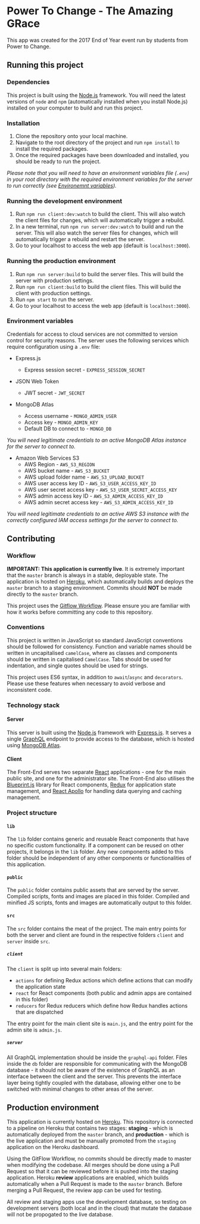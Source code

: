 # Power To Change - The Amazing GRace
This app was created for the 2017 End of Year event run by students from Power to Change. 


## Running this project
### Dependencies
This project is built using the [Node.js](https://nodejs.org/) framework. You will need the latest versions of `node` and `npm` (automatically installed when you install Node.js) installed on your computer to build and run this project.

### Installation
1. Clone the repository onto your local machine.
2. Navigate to the root directory of the project and run `npm install` to install the required packages. 
3. Once the required packages have been downloaded and installed, you should be ready to run the project. 

*Please note that you will need to have an environment variables file (`.env`) in your root directory with the required environment variables for the server to run correctly (see [Environemnt variables](#environment-variables)).*

### Running the development environment
1. Run `npm run client:dev:watch` to build the client. This will also watch the client files for changes, which will automatically trigger a rebuild. 
2. In a new terminal, run `npm run server:dev:watch` to build and run the server. This will also watch the server files for changes, which will automatically trigger a rebuild and restart the server. 
3. Go to your localhost to access the web app (default is `localhost:3000`).

### Running the production environment
1. Run `npm run server:build` to build the server files. This will build the server with production settings.
2. Run `npm run client:build` to build the client files. This will build the client with production settings.
3. Run `npm start` to run the server. 
4. Go to your localhost to access the web app (default is `localhost:3000`). 

### Environment variables
Credentials for access to cloud services are not committed to version control for security reasons. The server uses the following services which require configuration using a `.env` file:

- Express.js
  - Express session secret - `EXPRESS_SESSION_SECRET`
	
- JSON Web Token
	- JWT secret - `JWT_SECRET`
	
- MongoDB Atlas
	- Access username - `MONGO_ADMIN_USER`
	- Access key - `MONGO_ADMIN_KEY`
	- Default DB to connect to - `MONGO_DB`
	
*You will need legitimate credentials to an active MongoDB Atlas instance for the server to connect to.*

- Amazon Web Services S3
	- AWS Region - `AWS_S3_REGION`
	- AWS bucket name - `AWS_S3_BUCKET`
	- AWS upload folder name - `AWS_S3_UPLOAD_BUCKET`
	- AWS user access key ID - `AWS_S3_USER_ACCESS_KEY_ID`
	- AWS user secret access key - `AWS_S3_USER_SECRET_ACCESS_KEY`
	- AWS admin access key ID - `AWS_S3_ADMIN_ACCESS_KEY_ID`
	- AWS admin secret access key - `AWS_S3_ADMIN_ACCESS_KEY_ID`
	
*You will need legitimate credentials to an active AWS S3 instance with the correctly configured IAM access settings for the server to connect to.*


## Contributing
### Workflow
**IMPORTANT: This application is currently live**. It is extremely important that the `master` branch is always in a stable, deployable state. The application is hosted on [Heroku](http://www.heroku.com), which automatically builds and deploys the `master` branch to a staging environment. Commits should **NOT** be made directly to the `master` branch.

This project uses the [Gitflow Workflow](https://www.atlassian.com/git/tutorials/comparing-workflows#feature-branch-workflow). Please ensure you are familiar with how it works before committing any code to this repository. 

### Conventions
This project is written in JavaScript so standard JavaScript conventions should be followed for consistency. Function and variable names should be written in uncapitalised `camelCase`, where as classes and components should be written in capitalised `CamelCase`. 
Tabs should be used for indentation, and single quotes should be used for strings. 

This project uses ES6 syntax, in addition to `await`/`async` and `decorators`. Please use these features when necessary to avoid verbose and inconsistent code. 


### Technology stack
#### Server
This server is built using the [Node.js](https://nodejs.org/) framework with [Express.js](https://expressjs.com/). It serves a single [GraphQL](http://graphql.org/) endpoint to provide access to the database, which is hosted using [MongoDB Atlas](https://www.mongodb.com/cloud/atlas). 

#### Client
The Front-End serves two separate [React](https://facebook.github.io/react/) applications - one for the main public site, and one for the administrator site. The Front-End also utilises the [Blueprint.js](http://blueprintjs.com/) library for React components, [Redux](http://redux.js.org/) for application state management, and [React Apollo](http://dev.apollodata.com/react/) for handling data querying and caching management. 


### Project structure
#### `lib`
The `lib` folder contains generic and reusable React components that have no specific custom functionality. If a component can be reused on other projects, it belongs in the `lib` folder. Any new components added to this folder should be independent of any other components or functionalities of this application. 

#### `public`
The `public` folder contains public assets that are served by the server. Compiled scripts, fonts and images are placed in this folder. Compiled and minified JS scripts, fonts and images are automatically output to this folder. 

#### `src` 
The `src` folder contains the meat of the project. The main entry points for both the server and client are found in the respective folders `client` and `server` inside `src`. 

##### `client`
The `client` is split up into several main folders:
- `actions` for defining Redux actions which define actions that can modify the application state
- `react` for React components (both public and admin apps are contained in this folder)
- `reducers` for Redux reducers which define how Redux handles actions that are dispatched

The entry point for the main client site is `main.js`, and the entry point for the admin site is `admin.js`. 

##### `server`
All GraphQL implementation should be inside the `graphql-api` folder. Files inside the `db` folder are responsible for communicating with the MongoDB database - it should not be aware of the existence of GraphQL as an interface between the client and the server.
This prevents the interface layer being tightly coupled with the database, allowing either one to be switched with minimal changes to other areas of the server. 


## Production environment
This application is currently hosted on [Heroku](http://www.heroku.com). This repository is connected to a pipeline on Heroku that contains two stages: **staging** - which is automatically deployed from the `master` branch, and **production** - which is the live application and must be manually promoted from the `staging` application on the Heroku dashboard. 

Using the GitFlow Workflow, no commits should be directly made to master when modifying the codebase. 
All merges should be done using a Pull Request so that it can be reviewed before it is pushed into the staging application. 
Heroku **review** applications are enabled, which builds automatically when a Pull Request is made to the `master` branch. Before merging a Pull Request, the review app can be used for testing. 

All review and staging apps use the development database, so testing on development servers (both local and in the cloud) that mutate the database will not be propogated to the live database. 
